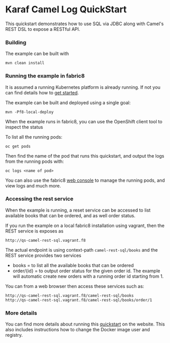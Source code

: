 # Karaf Camel Log QuickStart

This quickstart demonstrates how to use SQL via JDBC along with Camel's REST DSL to expose a RESTful API.


### Building

The example can be built with

    mvn clean install


### Running the example in fabric8

It is assumed a running Kubernetes platform is already running. If not you can find details how to [get started](http://fabric8.io/guide/getStarted/index.html).

The example can be built and deployed using a single goal:

    mvn -Pf8-local-deploy

When the example runs in fabric8, you can use the OpenShift client tool to inspect the status

To list all the running pods:

    oc get pods

Then find the name of the pod that runs this quickstart, and output the logs from the running pods with:

    oc logs <name of pod>

You can also use the fabric8 [web console](http://fabric8.io/guide/console.html) to manage the
running pods, and view logs and much more.



### Accessing the rest service

When the example is running, a reset service can be accessed to list available books that can be ordered, and as well order status.

If you run the example on a local fabric8 installation using vagrant, then the REST service is exposes as

    http://qs-camel-rest-sql.vagrant.f8

The actual endpoint is using context-path `camel-rest-sql/books` and the REST service provides two services

- books = to list all the available books that can be ordered
- order/{id} = to output order status for the given order id. The example will automatic create new orders with a running order id starting from 1.

You can from a web browser then access these services such as:

    http://qs-camel-rest-sql.vagrant.f8/camel-rest-sql/books
    http://qs-camel-rest-sql.vagrant.f8/camel-rest-sql/books/order/1


### More details

You can find more details about running this [quickstart](http://fabric8.io/guide/quickstarts/running.html) on the website. This also includes instructions how to change the Docker image user and registry.

